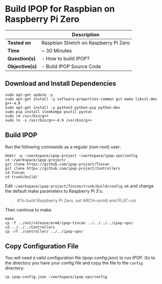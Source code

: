 # Build IPOP for Raspbian on Raspberry Pi Zero

| | Description |
|---|---|
| **Tested on** | Raspbian Stretch on Raspberry Pi Zero |
| **Time** | ~ 30 Minutes |
| **Question(s)** | - How to build IPOP? |
| **Objective(s)**| - Build IPOP Source Code |

## Download and Install Dependencies

```
sudo apt-get update -y
sudo apt-get install -y software-properties-common git make libssl-dev g++-4.9 
sudo apt-get install -y python3 python-pip python-dev
sudo pip install sleekxmpp psutil pystun
sudo rm /usr/bin/g++
sudo ln -s /usr/bin/g++-4.9 /usr/bin/g++ 
```

## Build IPOP

Run the following commands as a regular (non-root) user:

```
mkdir -p ~/workspace/ipop-project ~/workspace/ipop-vpn/config
cd ~/workspace/ipop-project/
git clone https://github.com/ipop-project/Tincan
git clone https://github.com/ipop-project/Controllers
cd Tincan
cd trunk/build/
```
Edit `~/workspace/ipop-project/Tincan/trunk/build/config.mk` and change the default make parameters to Raspberry Pi 3's:

> #To build Raspberry Pi Zero, set ARCH=arm6 and PLAT=rpi

Then continue to make:
```
make
cp -f ../out/release/arm6/ipop-tincan ../../../../ipop-vpn/
cd ../../../Controllers
cp -rf ./controller/ ../../ipop-vpn/
```

## Copy Configuration File

You will need a valid configuration file (ipop-config.json) to run IPOP. Go to the directory you have your config file and copy the file to the `config` directory:
```
cp ipop-config.json ~/workspace/ipop-vpn/config
```